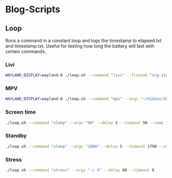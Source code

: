 # Blog-Scripts

## Loop

Runs a command in a constant loop and logs the timestamp to elapsed.txt and timestamp.txt. Useful for testing how long the battery will last with certain commands.

### Livi
    
```bash
WAYLAND_DISPLAY=wayland-0 ./loop.sh --command "livi" --flatpak "org.sigxcpu.Livi" --args "~/Videos/Short_720p.mkv" --delay 5 --timeout 30 --name "livi_720p_h264"
```

### MPV

```bash
WAYLAND_DISPLAY=wayland-0 ./loop.sh --command "mpv" --args "~/Videos/Short_720p.mkv" --delay 5 --timeout 30 --name "mpv_720p_h264"
```

### Screen time
    
```bash
./loop.sh --command "sleep" --args "60" --delay 5 --timeout 50 --name "screen_time"
```

### Standby
```bash
./loop.sh --command "sleep" --args "1800" --delay 5 --timeout 1790 --name "standby"
```

### Stress

```bash
./loop.sh --command "stress" --args "-c 4" --delay 60 --timeout 0
```
